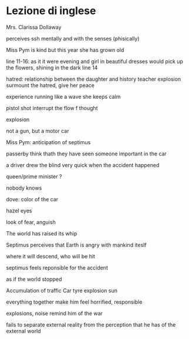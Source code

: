 # Lezione di inglese

Mrs. Clarissa Dollaway

perceives ssh mentally and with the senses (phisically)

Miss Pym is kind but this year she has grown old

line 11-16: as it it were evening and girl in beautiful dresses would pick up the flowers, shining in the dark
line 14

hatred: relationship between the daughter and history teacher
explosion surmount the hatred, give her peace

experience running like a wave 
she keeps calm

pistol shot interrupt the flow f thought

explosion

not a gun, but a motor car

Miss Pym: anticipation of septimus

passerby think thath they have seen someone important in the car

a driver drew the blind very quick when the accident happened

queen/prime minister ?

nobody knows

dove: color of the car

hazel eyes

look of fear, anguish


The world has raised its whip

Septimus perceives that Earth is angry with mankind iteslf

where it will descend, who will be hit

septimus feels reponsible for the accident

as if the world stopped


Accumulation of traffic
Car tyre explosion
sun

everything together make him feel  horrified, responsible

explosions, noise remind him of the war

fails to separate external reality from the perception that he has of the external world
<!--stackedit_data:
eyJoaXN0b3J5IjpbLTUwMTcxODE0MCw4MDM2NDQxMDQsLTIwMD
A2MzAyMTVdfQ==
-->